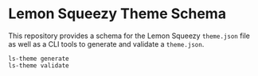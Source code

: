 # Lemon Squeezy Theme Schema

This repository provides a schema for the Lemon Squeezy `theme.json` file as well as a CLI tools to generate and validate a `theme.json`.

```
ls-theme generate
ls-theme validate
```
